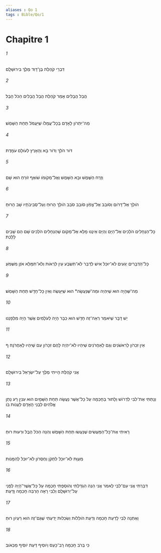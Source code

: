 ```yaml
---
aliases : Qo 1
tags : Bible/Qo/1
---
```


# Chapitre 1

###### 1
דִּבְרֵי קֹהֶלֶת בֶּן־דָּוִד מֶלֶךְ בִּירוּשָׁלִָם׃
###### 2
הֲבֵל הֲבָלִים אָמַר קֹהֶלֶת הֲבֵל הֲבָלִים הַכֹּל הָבֶל׃
###### 3
מַה־יִּתְרֹון לָאָדָם בְּכָל־עֲמָלֹו שֶׁיַּעֲמֹל תַּחַת הַשָּׁמֶשׁ׃
###### 4
דֹּור הֹלֵךְ וְדֹור בָּא וְהָאָרֶץ לְעֹולָם עֹמָדֶת׃
###### 5
וְזָרַח הַשֶּׁמֶשׁ וּבָא הַשָּׁמֶשׁ וְאֶל־מְקֹומֹו שֹׁואֵף זֹורֵחַ הוּא שָׁם׃
###### 6
הֹולֵךְ אֶל־דָּרֹום וְסֹובֵב אֶל־צָפֹון סֹובֵב סֹבֵב הֹולֵךְ הָרוּחַ וְעַל־סְבִיבֹתָיו שָׁב הָרוּחַ׃
###### 7
כָּל־הַנְּחָלִים הֹלְכִים אֶל־הַיָּם וְהַיָּם אֵינֶנּוּ מָלֵא אֶל־מְקֹום שֶׁהַנְּחָלִים הֹלְכִים שָׁם הֵם שָׁבִים לָלָכֶת׃
###### 8
כָּל־הַדְּבָרִים יְגֵעִים לֹא־יוּכַל אִישׁ לְדַבֵּר לֹא־תִשְׂבַּע עַיִן לִרְאֹות וְלֹא־תִמָּלֵא אֹזֶן מִשְּׁמֹעַ׃
###### 9
מַה־שֶּׁהָיָה הוּא שֶׁיִּהְיֶה וּמַה־שֶּׁנַּעֲשָׂה* הוּא שֶׁיֵּעָשֶׂה וְאֵין כָּל־חָדָשׁ תַּחַת הַשָּׁמֶשׁ׃
###### 10
יֵשׁ דָּבָר שֶׁיֹּאמַר רְאֵה־זֶה חָדָשׁ הוּא כְּבָר הָיָה לְעֹלָמִים אֲשֶׁר הָיָה מִלְּפָנֵנוּ׃
###### 11
אֵין זִכְרֹון לָרִאשֹׁנִים וְגַם לָאַחֲרֹנִים שֶׁיִּהְיוּ לֹא־יִהְיֶה לָהֶם זִכָּרֹון עִם שֶׁיִּהְיוּ לָאַחֲרֹנָה׃ ף
###### 12
אֲנִי קֹהֶלֶת הָיִיתִי מֶלֶךְ עַל־יִשְׂרָאֵל בִּירוּשָׁלִָם׃
###### 13
וְנָתַתִּי אֶת־לִבִּי לִדְרֹושׁ וְלָתוּר בַּחָכְמָה עַל כָּל־אֲשֶׁר נַעֲשָׂה תַּחַת הַשָּׁמָיִם הוּא עִנְיַן רָע נָתַן אֱלֹהִים לִבְנֵי הָאָדָם לַעֲנֹות בֹּו׃
###### 14
רָאִיתִי אֶת־כָּל־הַמַּעֲשִׂים שֶׁנַּעֲשׂוּ תַּחַת הַשָּׁמֶשׁ וְהִנֵּה הַכֹּל הֶבֶל וּרְעוּת רוּחַ׃
###### 15
מְעֻוָּת לֹא־יוּכַל לִתְקֹן וְחֶסְרֹון לֹא־יוּכַל לְהִמָּנֹות׃
###### 16
דִּבַּרְתִּי אֲנִי עִם־לִבִּי לֵאמֹר אֲנִי הִנֵּה הִגְדַּלְתִּי וְהֹוסַפְתִּי חָכְמָה עַל כָּל־אֲשֶׁר־הָיָה לְפָנַי עַל־יְרוּשָׁלִָם וְלִבִּי רָאָה הַרְבֵּה חָכְמָה וָדָעַת׃
###### 17
וָאֶתְּנָה לִבִּי לָדַעַת חָכְמָה וְדַעַת הֹולֵלֹות וְשִׂכְלוּת יָדַעְתִּי שֶׁגַּם־זֶה הוּא רַעְיֹון רוּחַ׃
###### 18
כִּי בְּרֹב חָכְמָה רָב־כָּעַס וְיֹוסִיף דַּעַת יֹוסִיף מַכְאֹוב׃

